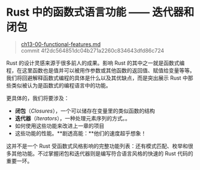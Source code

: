 # Rust 中的函数式语言功能 —— 迭代器和闭包

> [ch13-00-functional-features.md](https://github.com/rust-lang/book/blob/master/second-edition/src/ch13-00-functional-features.md)
> <br>
> commit 4f2dc564851dc04b271a2260c834643dfd86c724

Rust 的设计灵感来源于很多前人的成果。影响 Rust 的其中之一就是函数式编程，在这里函数也是值并可以被用作参数或其他函数的返回值、赋值给变量等等。我们将回避解释函数式编程的具体是什么以及其优缺点，而是突出展示 Rust 中那些类似被认为是函数式的编程语言中的功能。

更具体的，我们将要涉及：

* **闭包**（*Closures*），一个可以储存在变量里的类似函数的结构
* **迭代器**（*Iterators*），一种处理元素序列的方式。。
* 如何使用这些功能来改进上一章的项目
* 这些功能的性能。**剧透高能：**他们的速度超乎想象！

这并不是一个 Rust 受函数式风格影响的完整功能列表：还有模式匹配、枚举和很多其他功能。不过掌握闭包和迭代器则是编写符合语言风格的快速的 Rust 代码的重要一环。